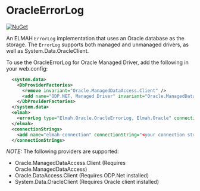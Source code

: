 # OracleErrorLog

[![NuGet][nuget-badge]][nuget-pkg]

An ELMAH `ErrorLog` implementation that uses an Oracle database as the storage. The `ErrorLog` supports both managed and unmanaged drivers, as well as System.Data.OracleClient.

To use the OracleErrorLog for Oracle Managed Driver, add the following in your web.config:
```xml
  <system.data>
    <DbProviderFactories>
      <remove invariant="Oracle.ManagedDataAccess.Client" />
      <add name="ODP.NET, Managed Driver" invariant="Oracle.ManagedDataAccess.Client" type="Oracle.ManagedDataAccess.Client.OracleClientFactory, Oracle.ManagedDataAccess, Version=4.122.1.0, Culture=neutral, PublicKeyToken=89b483f429c47342" />
    </DbProviderFactories>
  </system.data>
  <elmah>
    <errorLog type="Elmah.Oracle.OracleErrorLog, Elmah.Oracle" connectionStringName="elmah-connection"/>
  </elmah>
  <connectionStrings>
    <add name="elmah-connection" connectionString="<your connection string>" providerName="Oracle.ManagedDataAccess.Client"/>
  </connectionStrings>
```
*NOTE:* The following providers are supported:
* Oracle.ManagedDataAccess.Client (Requires Oracle.ManagedDataAccess)
* Oracle.DataAccess.Client (Requires ODP.Net installed)
* System.Data.OracleClient (Requires Oracle client installed)

[nuget-badge]: https://img.shields.io/nuget/v/elmah.oracleerrorlog.svg
[nuget-pkg]: https://www.nuget.org/packages/elmah.oracleerrorlog
